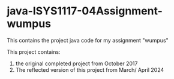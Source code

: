 # java-ISYS1117-04Assignment-wumpus
This contains the project java code for my assignment "wumpus"

This project contains:
1. the original completed project from October 2017
2.  The reflected version of this project from March/ April 2024
